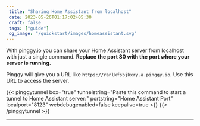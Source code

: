 ```yaml
---
 title: "Sharing Home Assistant from localhost" 
 date: 2023-05-26T01:17:02+05:30 
 draft: false 
 tags: ["guide"]
 og_image: "/quickstart/images/homeassistant.svg"
---
```


With [pinggy.io](https://pinggy.io) you can share your Home Assistant server from localhost with just a single command. **Replace the port 80 with the port where your server is running.**

Pinggy will give you a URL like `https://ranlkfsbjkxry.a.pinggy.io`. Use this URL to access the server.

{{< pinggytunnel box="true" tunnelstring="Paste this command to start a tunnel to Home Assistant server:" portstring="Home Assistant Port" localport="8123" webdebugenabled=false keepalive=true >}}
{{< /pinggytunnel >}}

<hr>
